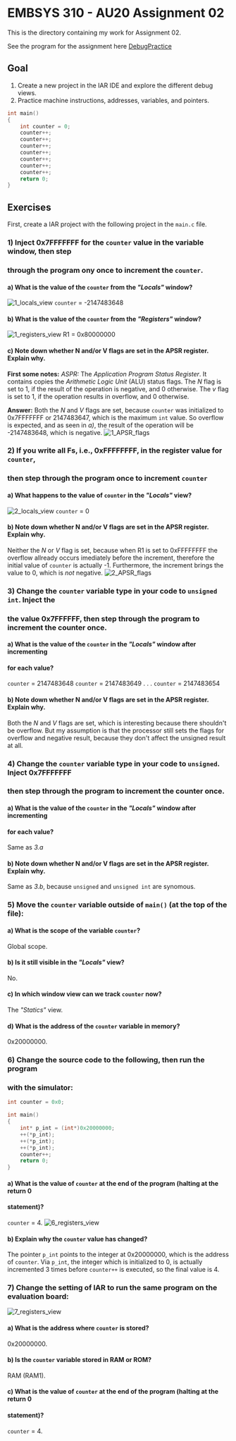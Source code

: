 # EMBSYS 310 - AU20 Assignment 02
This is the directory containing my work for Assignment 02.

See the program for the assignment here [DebugPractice](https://github.com/pletchm/embsys310/blob/main/assignment02/DebugPractice/main.c)

## Goal
1. Create a new project in the IAR IDE and explore the different debug views.
2. Practice machine instructions, addresses, variables, and pointers. 

```c
int main()
{
    int counter = 0;
    counter++;
    counter++;
    counter++;
    counter++;
    counter++;
    counter++;
    counter++;
    return 0;
}
```

## Exercises
First, create a IAR project with the following project in the `main.c` file.

### 1) Inject 0x7FFFFFFF for the `counter` value in the variable window, then step 
###    through the program ony once to increment the `counter`.

#### a) What is the value of the `counter` from the *"Locals"* window?
![1_locals_view](1_locals_view.PNG)
`counter` = -2147483648

#### b) What is the value of the `counter` from the *"Registers"* window?
![1_registers_view](1_registers_view.PNG)
R1 = 0x80000000

#### c) Note down whether N and/or V flags are set in the APSR register. Explain why.
**First some notes:**
*ASPR:* The *Application Program Status Register*. It contains copies the *Arithmetic Logic Unit* (ALU)
status flags.
The *N* flag is set to 1, if the result of the operation is negative, and 0 otherwise.
The *v*  flag is set to 1, if the operation results in overflow, and 0 otherwise.

**Answer:**
Both the *N* and *V* flags are set, because `counter` was initialized to 0x7FFFFFFF
or 2147483647, which is the maximum `int` value. So overflow is expected, and as seen
in *a)*, the result of the operation will be
-2147483648, which is negative.
![1_APSR_flags](1_APSR_flags.PNG)

### 2) If you write all Fs, i.e., 0xFFFFFFFF, in the register value for `counter`,
###    then step through the program once to increment `counter`

#### a) What happens to the value of `counter` in the *"Locals"* view?
![2_locals_view](2_locals_view.PNG)
`counter` = 0

#### b) Note down whether N and/or V flags are set in the APSR register. Explain why.
Neither the *N* or *V* flag is set, because when R1 is set to 0xFFFFFFFF the overflow
allready occurs imediately before the increment, therefore the initial value of `counter`
is actually -1. Furthermore, the increment brings the value to 0, which is *not* negative.
![2_APSR_flags](2_APSR_flags.PNG)

### 3) Change the `counter` variable type in your code to `unsigned int`. Inject the
###    the value 0x7FFFFFF, then step through the program to increment the counter once.

#### a) What is the value of the `counter` in the *"Locals"* window after incrementing
####    for each value?
`counter` = 2147483648
`counter` = 2147483649
.
.
.
`counter` = 2147483654
#### b) Note down whether N and/or V flags are set in the APSR register. Explain why.
Both the *N* and *V* flags are set, which is interesting because there shouldn't be
overflow. But my assumption is that the processor still sets the flags for overflow
and negative result, because they don't affect the unsigned result at all.

### 4) Change the `counter` variable type in your code to `unsigned`. Inject 0x7FFFFFFF
###    then step through the program to increment the counter once.

#### a) What is the value of the `counter` in the *"Locals"* window after incrementing
####    for each value?
Same as *3.a*

#### b) Note down whether N and/or V flags are set in the APSR register. Explain why.
Same as *3.b*, because `unsigned` and `unsigned int` are synomous.

### 5) Move the `counter` variable outside of `main()` (at the top of the file):

#### a) What is the scope of the variable `counter`?
Global scope.

#### b) Is it still visible in the *"Locals"* view?
No.

#### c) In which window view can we track `counter` now?
The *"Statics"* view.

#### d) What is the address of the `counter` variable in memory?
0x20000000.

### 6) Change the source code to the following, then run the program
###    with the simulator:
```c
int counter = 0x0;

int main()
{
    int* p_int = (int*)0x20000000;
    ++(*p_int);
    ++(*p_int);
    ++(*p_int);
    counter++;
    return 0;
}
```

#### a) What is the value of `counter` at the end of the program (halting at the return 0
####    statement)?
`counter` = 4.
![6_registers_view](6_registers_view.PNG)

#### b) Explain why the `counter` value has changed?
The pointer `p_int` points to the integer at 0x20000000, which is the address of `counter`.
Via `p_int`, the integer which is initialized to 0, is actually incremented 3 times before
`counter++` is executed, so the final value is 4.

### 7) Change the setting of IAR to run the same program on the evaluation board:
![7_registers_view](7_registers_view.PNG)

#### a) What is the address where `counter` is stored?
0x20000000.

#### b) Is the `counter` variable stored in RAM or ROM?
RAM (RAM1).

#### c) What is the value of `counter` at the end of the program (halting at the return 0
####    statement)?
`counter` = 4.

